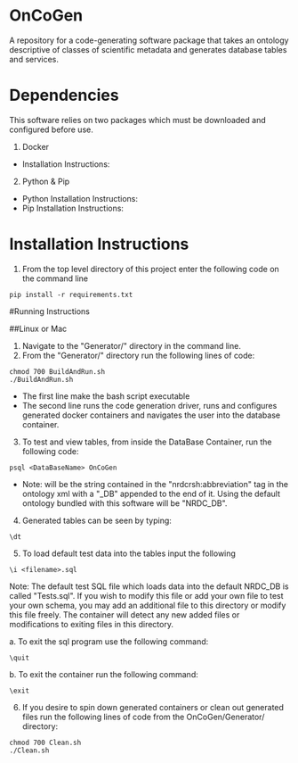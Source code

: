 # OnCoGen
A repository for a code-generating software package that takes an ontology descriptive of classes of scientific metadata and generates database tables and services.

# Dependencies
This software relies on two packages which must be downloaded and configured before use.

1. Docker
 * Installation Instructions:

2. Python & Pip
  * Python Installation Instructions:
  * Pip Installation Instructions:

# Installation Instructions

1. From the top level directory of this project enter the following code on the command line

```
pip install -r requirements.txt
```

#Running Instructions

##Linux or Mac
1. Navigate to the "Generator/" directory in the command line.
2. From the "Generator/" directory run the following lines of code:

```
chmod 700 BuildAndRun.sh
./BuildAndRun.sh
```
  * The first line make the bash script executable
  * The second line runs the code generation driver, runs and configures generated docker containers and navigates the user into the database container.

3. To test and view tables, from inside the DataBase Container, run the following code:

```
psql <DataBaseName> OnCoGen
```

* Note: <DataBaseName> will be the string contained in the "nrdcrsh:abbreviation" tag in the ontology xml with a "\_DB" appended to the end of it. Using the default ontology bundled with this software <DataBaseName> will be "NRDC_DB".

4. Generated tables can be seen by typing:
```
\dt
```

5. To load default test data into the tables input the following

```
\i <filename>.sql
```

Note: The default test SQL file which loads data into the default NRDC_DB is called "Tests.sql". If you wish to modify this file or add your own file to test your own schema, you may add an additional file to this directory or modify this file freely. The container will detect any new added files or modifications to exiting files in this directory.

  a. To exit the sql program use the following command:
```
\quit
```

  b. To exit the container run the following command:
```
\exit
```


6. If you desire to spin down generated containers or clean out generated files run the following lines of code from the OnCoGen/Generator/ directory:

```
chmod 700 Clean.sh
./Clean.sh
```  
